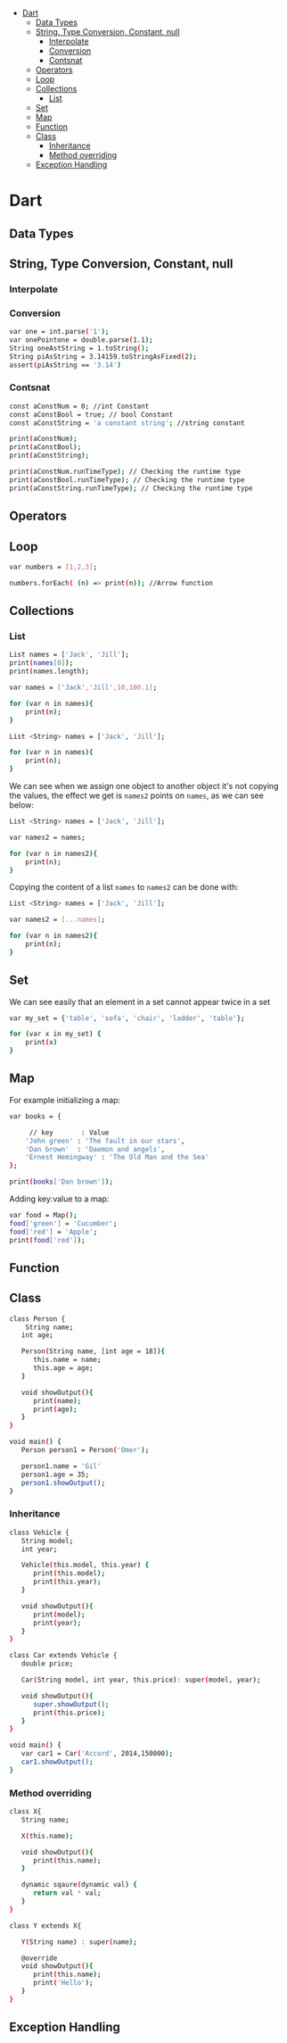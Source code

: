 <!--ts-->
   * [Dart](#dart)
      * [Data Types](#data-types)
      * [String, Type Conversion, Constant, null](#string-type-conversion-constant-null)
         * [Interpolate](#interpolate)
         * [Conversion](#conversion)
         * [Contsnat](#contsnat)
      * [Operators](#operators)
      * [Loop](#loop)
      * [Collections](#collections)
         * [List](#list)
      * [Set](#set)
      * [Map](#map)
      * [Function](#function)
      * [Class](#class)
         * [Inheritance](#inheritance)
         * [Method overriding](#method-overriding)
      * [Exception Handling](#exception-handling)

<!-- Added by: gil_diy, at: 2019-09-29T02:22+03:00 -->

<!--te-->

# Dart

## Data Types


## String, Type Conversion, Constant, null

### Interpolate

### Conversion
```bash
var one = int.parse('1');
var onePointone = double.parse(1.1);
String oneAstString = 1.toString();
String piAsString = 3.14159.toStringAsFixed(2);
assert(piAsString == '3.14')
```

### Contsnat

```bash
const aConstNum = 0; //int Constant
const aConstBool = true; // bool Constant
const aConstString = 'a constant string'; //string constant

print(aConstNum);
print(aConstBool);
print(aConstString);

print(aConstNum.runTimeType); // Checking the runtime type
print(aConstBool.runTimeType); // Checking the runtime type
print(aConstString.runTimeType); // Checking the runtime type
```





## Operators

## Loop

```bash
var numbers = [1,2,3];

numbers.forEach( (n) => print(n)); //Arrow function

```

## Collections

### List
```bash
List names = ['Jack', 'Jill'];
print(names[0]);
print(names.length);

```
```bash
var names = ['Jack','Jill',10,100.1];

for (var n in names){
	print(n);
}
```


```bash
List <String> names = ['Jack', 'Jill'];

for (var n in names){
	print(n);
}
```

We can see when we assign one object to another object it's not copying the values, the effect we get is  `names2` points on `names`, as we can see below:

```bash
List <String> names = ['Jack', 'Jill'];

var names2 = names;

for (var n in names2){
	print(n);
}
```

Copying the content of a list `names` to `names2` can be done with:
```bash
List <String> names = ['Jack', 'Jill'];

var names2 = [...names];

for (var n in names2){
	print(n);
}
```
## Set

We can see easily that an element in a set cannot appear twice in a set

```bash
var my_set = {'table', 'sofa', 'chair', 'ladder', 'table'};

for (var x in my_set) {
	print(x)
}
```

## Map

For example initializing a map:

```bash
var books = {

	 // key       : Value
	'John green' : 'The fault in our stars',
	'Dan brown'  : 'Daemon and angels',
	'Ernest Hemingway' : 'The Old Man and the Sea'
};

print(books['Dan brown']);
```


Adding key:value to a map:
```bash
var food = Map();
food['green'] = 'Cucumber';
food['red'] = 'Apple';
print(food['red']);


```


## Function




## Class

```bash
class Person {
	String name;
   int age;

   Person(String name, [int age = 18]){
      this.name = name;
      this.age = age;
   }

   void showOutput(){
      print(name);
      print(age);
   }
}

void main() {
   Person person1 = Person('Omer');

   person1.name = 'Gil'
   person1.age = 35;
   person1.showOutput();
}
```


### Inheritance

```bash
class Vehicle {
   String model;
   int year;

   Vehicle(this.model, this.year) {
      print(this.model);
      print(this.year);
   }

   void showOutput(){
      print(model);
      print(year);
   }
}

class Car extends Vehicle {
   double price;

   Car(String model, int year, this.price): super(model, year);

   void showOutput(){
      super.showOutput();
      print(this.price);
   }
}

void main() {
   var car1 = Car('Accord', 2014,150000);
   car1.showOutput();
}
```
### Method overriding

```bash
class X{
   String name;

   X(this.name);

   void showOutput(){
      print(this.name);
   }

   dynamic sqaure(dynamic val) {
      return val * val;
   }
}

class Y extends X{

   Y(String name) : super(name);

   @override
   void showOutput(){
      print(this.name);
      print('Hello');
   }
}
```

## Exception Handling




